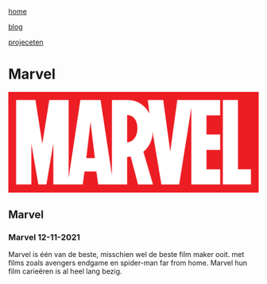 [home](portfolio.md)

[blog](blog.md)

[projeceten](projecten.md)

# Marvel

![marvel](../afbeeldingen%20project/Marvel_Logo.svg)

## Marvel

### Marvel 12-11-2021

Marvel is één van de beste, misschien wel de beste film maker ooit. met films zoals avengers endgame en spider-man far from home. Marvel hun film carieëren is al heel lang bezig.